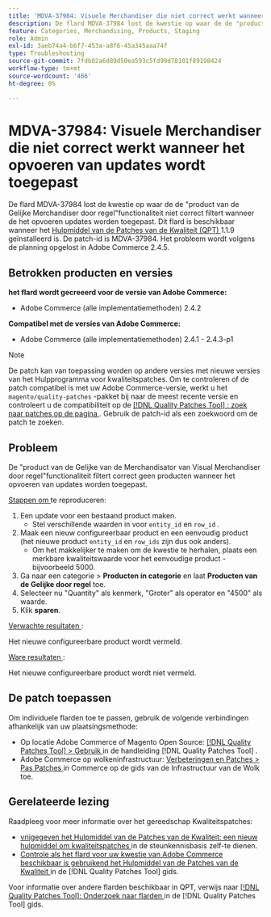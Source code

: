 ```yaml
---
title: 'MDVA-37984: Visuele Merchandiser die niet correct werkt wanneer het opvoeren van updates wordt toegepast'
description: De flard MDVA-37984 lost de kwestie op waar de de "product van de Gelijke Merchandiser door regel"functionaliteit niet correct filtert wanneer de het opvoeren updates worden toegepast. Deze patch is beschikbaar wanneer [Quality Patches Tool (QPT)] (https://experienceleague.adobe.com/nl/docs/commerce-operations/tools/quality-patches-tool/quality-patches-tool-to-self-serve-quality-patches) 1.1.9 is geïnstalleerd. De patch-id is MDVA-37984. Het probleem wordt volgens de planning opgelost in Adobe Commerce 2.4.5.
feature: Categories, Merchandising, Products, Staging
role: Admin
exl-id: 3aeb74a4-b6f7-453a-a8f6-45a345aaa74f
type: Troubleshooting
source-git-commit: 7fdb02a6d89d50ea593c5fd99d78101f89198424
workflow-type: tm+mt
source-wordcount: '466'
ht-degree: 0%

---
```


# MDVA-37984: Visuele Merchandiser die niet correct werkt wanneer het opvoeren van updates wordt toegepast

De flard MDVA-37984 lost de kwestie op waar de de &quot;product van de Gelijke Merchandiser door regel&quot;functionaliteit niet correct filtert wanneer de het opvoeren updates worden toegepast. Dit flard is beschikbaar wanneer het [ Hulpmiddel van de Patches van de Kwaliteit (QPT) ](https://experienceleague.adobe.com/nl/docs/commerce-operations/tools/quality-patches-tool/quality-patches-tool-to-self-serve-quality-patches) 1.1.9 geïnstalleerd is. De patch-id is MDVA-37984. Het probleem wordt volgens de planning opgelost in Adobe Commerce 2.4.5.

## Betrokken producten en versies

**het flard wordt gecreeerd voor de versie van Adobe Commerce:**

* Adobe Commerce (alle implementatiemethoden) 2.4.2

**Compatibel met de versies van Adobe Commerce:**

* Adobe Commerce (alle implementatiemethoden) 2.4.1 - 2.4.3-p1

>[!NOTE]
>
>De patch kan van toepassing worden op andere versies met nieuwe versies van het Hulpprogramma voor kwaliteitspatches. Om te controleren of de patch compatibel is met uw Adobe Commerce-versie, werkt u het `magento/quality-patches` -pakket bij naar de meest recente versie en controleert u de compatibiliteit op de [[!DNL Quality Patches Tool] : zoek naar patches op de pagina ](https://experienceleague.adobe.com/nl/docs/commerce-operations/tools/quality-patches-tool/quality-patches-tool-to-self-serve-quality-patches) . Gebruik de patch-id als een zoekwoord om de patch te zoeken.

## Probleem

De &quot;product van de Gelijke van de Merchandisator van Visual Merchandiser door regel&quot;functionaliteit filtert correct geen producten wanneer het opvoeren van updates worden toegepast.

<u> Stappen om </u> te reproduceren:

1. Een update voor een bestaand product maken.
   * Stel verschillende waarden in voor `entity_id` en `row_id` .
1. Maak een nieuw configureerbaar product en een eenvoudig product (het nieuwe product `entity_id` en `row_ids` zijn dus ook anders).
   * Om het makkelijker te maken om de kwestie te herhalen, plaats een merkbare kwaliteitswaarde voor het eenvoudige product - bijvoorbeeld 5000.
1. Ga naar een categorie > **Producten in categorie** en laat **Producten van de Gelijke door regel** toe.
1. Selecteer nu &quot;Quantity&quot; als kenmerk, &quot;Groter&quot; als operator en &quot;4500&quot; als waarde.
1. Klik **sparen**.

<u> Verwachte resultaten </u>:

Het nieuwe configureerbare product wordt vermeld.

<u> Ware resultaten </u>:

Het nieuwe configureerbare product wordt niet vermeld.

## De patch toepassen

Om individuele flarden toe te passen, gebruik de volgende verbindingen afhankelijk van uw plaatsingsmethode:

* Op locatie Adobe Commerce of Magento Open Source: [[!DNL Quality Patches Tool] > Gebruik ](/help/tools/quality-patches-tool/usage.md) in de handleiding [!DNL Quality Patches Tool] .
* Adobe Commerce op wolkeninfrastructuur: [ Verbeteringen en Patches > Pas Patches ](https://experienceleague.adobe.com/docs/commerce-cloud-service/user-guide/develop/upgrade/apply-patches.html?lang=nl-NL) in Commerce op de gids van de Infrastructuur van de Wolk toe.

## Gerelateerde lezing

Raadpleeg voor meer informatie over het gereedschap Kwaliteitspatches:

* [ vrijgegeven het Hulpmiddel van de Patches van de Kwaliteit: een nieuw hulpmiddel om kwaliteitspatches ](https://experienceleague.adobe.com/nl/docs/commerce-operations/tools/quality-patches-tool/quality-patches-tool-to-self-serve-quality-patches) in de steunkennisbasis zelf-te dienen.
* [ Controle als het flard voor uw kwestie van Adobe Commerce beschikbaar is gebruikend het Hulpmiddel van de Patches van de Kwaliteit ](/help/tools/quality-patches-tool/patches-available-in-qpt/check-patch-for-magento-issue-with-magento-quality-patches.md) in de [!DNL Quality Patches Tool] gids.

Voor informatie over andere flarden beschikbaar in QPT, verwijs naar [[!DNL Quality Patches Tool]: Onderzoek naar flarden ](https://experienceleague.adobe.com/tools/commerce-quality-patches/index.html?lang=nl-NL) in de [!DNL Quality Patches Tool] gids.

